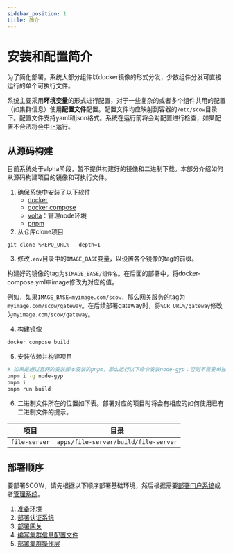```yaml
---
sidebar_position: 1
title: 简介
---
```


# 安装和配置简介

为了简化部署，系统大部分组件以docker镜像的形式分发，少数组件分发可直接运行的单个可执行文件。

系统主要采用**环境变量**的形式进行配置，对于一些复杂的或者多个组件共用的配置（如集群信息）使用**配置文件**配置。配置文件均应映射到容器的`/etc/scow`目录下。配置文件支持yaml和json格式。系统在运行前将会对配置进行检查，如果配置不合法将会中止运行。

## 从源码构建

目前系统处于alpha阶段，暂不提供构建好的镜像和二进制下载。本部分介绍如何从源码构建项目的镜像和可执行文件。

1. 确保系统中安装了以下软件
    - [docker](https://docs.docker.com/engine/install/)
    - [docker compose](https://docs.docker.com/compose/install/)
    - [volta](https://volta.sh/)：管理node环境
    - [pnpm](https://pnpm.io/pnpm-cli)
2. 从仓库clone项目

```
git clone %REPO_URL% --depth=1
```

3. 修改`.env`目录中的`IMAGE_BASE`变量，以设置各个镜像的tag的前缀。

构建好的镜像的tag为`$IMAGE_BASE/组件名`。在后面的部署中，将docker-compose.yml中image修改为对应的值。

例如，如果`IMAGE_BASE=myimage.com/scow`，那么网关服务的tag为`myimage.com/scow/gateway`。在后续部署gateway时，将`%CR_URL%/gateway`修改为`myimage.com/scow/gateway`。

4. 构建镜像

```bash
docker compose build
```

5. 安装依赖并构建项目

```bash
# 如果是通过官网的安装脚本安装的pnpm，那么运行以下命令安装node-gyp；否则不需要单独运行以下命令
pnpm i -g node-gyp
pnpm i
pnpm run build
```

6. 二进制文件所在的位置如下表。部署对应的项目时将会有相应的如何使用已有二进制文件的提示。

| 项目          | 目录                                 |
| ------------- | ------------------------------------ |
| `file-server` | `apps/file-server/build/file-server` |


## 部署顺序

要部署SCOW，请先根据以下顺序部署基础环境，然后根据需要[部署门户系统](../../portal/intro.md)或者[管理系统](../../mis/intro.md)。

1. [准备环境](./prepare.md)
2. [部署认证系统](./auth.md)
3. [部署网关](./gateway.md)
4. [编写集群信息配置文件](./clusters.mdx)
5. [部署集群操作层](./clusterops.md)
